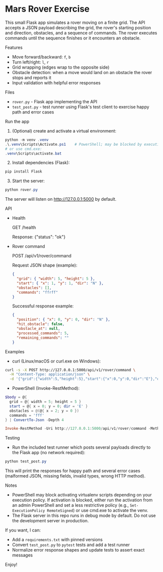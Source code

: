 # Mars Rover Exercise

This small Flask app simulates a rover moving on a finite grid. The API accepts a JSON payload describing the grid, the rover's starting position and direction, obstacles, and a sequence of commands. The rover executes commands until the sequence finishes or it encounters an obstacle.

Features
- Move forward/backward: `f`, `b`
- Turn left/right: `l`, `r`
- Grid wrapping (edges wrap to the opposite side)
- Obstacle detection: when a move would land on an obstacle the rover stops and reports it
- Input validation with helpful error responses

Files
- `rover.py` - Flask app implementing the API
- `test_post.py` - test runner using Flask's test client to exercise happy path and error cases

Run the app
1. (Optional) create and activate a virtual environment:

```powershell
python -m venv .venv
.\.venv\Scripts\Activate.ps1    # PowerShell; may be blocked by execution policy
# or use cmd.exe:
.venv\Scripts\activate.bat
```

2. Install dependencies (Flask):

```powershell
pip install Flask
```

3. Start the server:

```powershell
python rover.py
```

The server will listen on http://127.0.0.1:5000 by default.

API
- Health

  GET /health

  Response: {"status": "ok"}

- Rover command

  POST /api/v1/rover/command

  Request JSON shape (example):

  ```json
  {
    "grid": { "width": 5, "height": 5 },
    "start": { "x": 1, "y": 1, "dir": "N" },
    "obstacles": [],
    "commands": "ffrff"
  }
  ```

  Successful response example:

  ```json
  {
    "position": { "x": 0, "y": 0, "dir": "N" },
    "hit_obstacle": false,
    "obstacle_at": null,
    "processed_commands": 5,
    "remaining_commands": ""
  }
  ```

Examples
- curl (Linux/macOS or curl.exe on Windows):

```bash
curl -s -X POST http://127.0.0.1:5000/api/v1/rover/command \
  -H "Content-Type: application/json" \
  -d '{"grid":{"width":5,"height":5},"start":{"x":0,"y":0,"dir":"E"},"obstacles":[{"x":2,"y":0}],"commands":"fff"}'
```

- PowerShell (Invoke-RestMethod):

```powershell
$body = @{
  grid = @{ width = 5; height = 5 }
  start = @{ x = 0; y = 0; dir = 'E' }
  obstacles = @(@{ x = 2; y = 0 })
  commands = 'fff'
} | ConvertTo-Json -Depth 4

Invoke-RestMethod -Uri http://127.0.0.1:5000/api/v1/rover/command -Method Post -Body $body -ContentType 'application/json'
```

Testing
- Run the included test runner which posts several payloads directly to the Flask app (no network required):

```powershell
python test_post.py
```

This will print the responses for happy path and several error cases (malformed JSON, missing fields, invalid types, wrong HTTP method).

Notes
- PowerShell may block activating virtualenv scripts depending on your execution policy. If activation is blocked, either run the activation from an admin PowerShell and set a less restrictive policy (e.g., `Set-ExecutionPolicy RemoteSigned`) or use cmd.exe to activate the venv.
- The Flask server in this repo runs in debug mode by default. Do not use the development server in production.

If you want, I can:
- Add a `requirements.txt` with pinned versions
- Convert `test_post.py` to `pytest` tests and add a test runner
- Normalize error response shapes and update tests to assert exact messages

Enjoy! 

